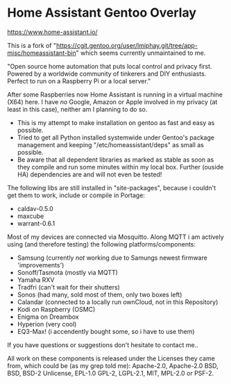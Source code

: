 Home Assistant Gentoo Overlay
=============================

https://www.home-assistant.io/

This is a fork of "https://cgit.gentoo.org/user/lmiphay.git/tree/app-misc/homeassistant-bin" which seems currently unmaintained to me.

"Open source home automation that puts local control and privacy first. Powered by a worldwide community of tinkerers and DIY enthusiasts. Perfect to run on a Raspberry Pi or a local server."

After some Raspberries now Home Assistant is running in a virtual machine (X64) here. I have _no_ Google, Amazon or Apple involved in my privacy (at least in this case), neither am I planning to do so.

* This is my attempt to make installation on gentoo as fast and easy as possible.
* Tried to get all Python installed systemwide under Gentoo's package management and keeping "/etc/homeassistant/deps" as small as possible.
* Be aware that all dependent libraries as marked as stable as soon as they compile and run some minutes within my local box. Further (ouside HA)  dependencies are and will not even be tested!

The following libs are still installed in "site-packages", because i couldn't get them to work, include or compile in Portage:
* caldav-0.5.0
* maxcube
* warrant-0.6.1

Most of my devices are connected via Mosquitto. Along MQTT i am actively using (and therefore testing) the following platforms/components:
* Samsung (currently _not_ working due to Samungs newest firmware 'improvements')
* Sonoff/Tasmota (mostly via MQTT)
* Yamaha RXV
* Tradfri (can't wait for their shutters)
* Sonos (had many, sold most of them, only two boxes left)
* Calandar (connected to a locally run ownCloud, not in this Repository)
* Kodi on Raspberry (OSMC)
* Enigma on Dreambox
* Hyperion (very cool)
* EQ3-Max! (i accendently bought some, so i have to use them)

If you have questions or suggestions don't hesitate to contact me..

All work on these components is released under the Licenses they came from, which could be (as my grep told me): Apache-2.0, Apache-2.0 BSD, BSD, BSD-2 Unlicense, EPL-1.0 GPL-2, LGPL-2.1, MIT, MPL-2.0 or PSF-2.

